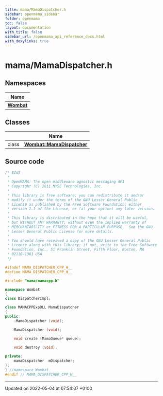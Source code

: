 ```yaml
---
title: mama/MamaDispatcher.h
sidebar: openmama_sidebar
folder: openmama
toc: false
layout: documentation
with_title: false
sidebar_url: /openmama_api_reference_docs.html
with_doxylinks: true
---
```


# mama/MamaDispatcher.h



## Namespaces

| Name           |
| -------------- |
| **[Wombat](namespaceWombat.html)**  |

## Classes

|                | Name           |
| -------------- | -------------- |
| class | **[Wombat::MamaDispatcher](classWombat_1_1MamaDispatcher.html)**  |




## Source code

```cpp
/* $Id$
 *
 * OpenMAMA: The open middleware agnostic messaging API
 * Copyright (C) 2011 NYSE Technologies, Inc.
 *
 * This library is free software; you can redistribute it and/or
 * modify it under the terms of the GNU Lesser General Public
 * License as published by the Free Software Foundation; either
 * version 2.1 of the License, or (at your option) any later version.
 *
 * This library is distributed in the hope that it will be useful,
 * but WITHOUT ANY WARRANTY; without even the implied warranty of
 * MERCHANTABILITY or FITNESS FOR A PARTICULAR PURPOSE.  See the GNU
 * Lesser General Public License for more details.
 *
 * You should have received a copy of the GNU Lesser General Public
 * License along with this library; if not, write to the Free Software
 * Foundation, Inc., 51 Franklin Street, Fifth Floor, Boston, MA
 * 02110-1301 USA
 */

#ifndef MAMA_DISPATCHER_CPP_H__
#define MAMA_DISPATCHER_CPP_H__

#include "mama/mamacpp.h"

namespace Wombat 
{
class DispatcherImpl;

class MAMACPPExpDLL MamaDispatcher
{
public:
    ~MamaDispatcher (void);

    MamaDispatcher (void);
    
    void create (MamaQueue* queue);

    void destroy (void);

private:
    mamaDispatcher  mDispatcher;
};
} //namespace Wombat 
#endif // MAMA_DISPATCHER_CPP_H__
```


-------------------------------

Updated on 2022-05-04 at 07:54:07 +0100
